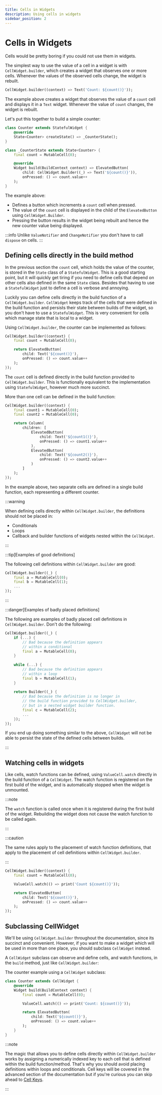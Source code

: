 ```yaml
---
title: Cells in Widgets
description: Using cells in widgets
sidebar_position: 2
---
```


# Cells in Widgets

Cells would be pretty boring if you could not use them in widgets.

The simplest way to use the value of a cell in a widget is with
`CellWidget.builder`, which creates a widget that observes one or more
cells. Whenever the values of the observed cells change, the widget is
rebuilt.

```dart title="CellWidget.builder"
CellWidget.builder((context) => Text('Count: ${count()}'));
```

The example above creates a widget that observes the value of a
`count` cell and displays it in a `Text` widget. Whenever the value of
`count` changes, the widget is rebuilt.

Let's put this together to build a simple counter:

```dart title="Counter using cells"
class Counter extends StatefulWidget {
    @override
    State<Counter> createState() => _CounterState();
}

class _CounterState extends State<Counter> {
    final count = MutableCell(0);

    @override
    Widget build(BuildContext context) => ElevatedButton(
        child: CellWidget.Builder((_) => Text('${count()}')),
        onPressed: () => count.value++
    );
}
```

The example above:

* Defines a button which increments a `count` cell when pressed.
* The value of the `count` cell is displayed in the child of the
  `ElevatedButton` using `CellWidget.Builder`.
* Pressing the button results in the widget being rebuilt and hence
  the new counter value being displayed.

:::info
Unlike `ValueNotifier` and `ChangeNotifier` you don't have to call
`dispose` on cells.
:::

## Defining cells directly in the build method

In the previous section the `count` cell, which holds the value of the
counter, is stored in the `State` class of a `StatefulWidget`. This is
a good starting point, but it will quickly get tiring if you need to
define cells that depend on other cells also defined in the same
`State` class. Besides that having to use a `StatefulWidget` just to
define a cell is verbose and annoying.

Luckily you can define cells directly in the build function of a
`CellWidget.builder`. `CellWidget` keeps track of the cells that were
defined in the build function and persists their state between builds
of the widget, so you don't have to use a `StatefulWidget`. This is
very convenient for cells which manage state that is local to a
widget.

Using `CellWidget.builder`, the counter can be implemented as follows:

```dart title="Defining cells directly in CellWidget.builder"
CellWidget.builder((context) {
    final count = MutableCell(0);

    return ElevatedButton(
        child: Text('${count()}'),
        onPressed: () => count.value++
    );
});
```

The `count` cell is defined directly in the build function provided to
`CellWidget.builder`. This is functionally equivalent to the
implementation using `StatefulWidget`, however much more succinct.

More than one cell can be defined in the build function:

```dart title="Multiple cells defined in CellWidget.builder"
CellWidget.builder((context) {
    final count1 = MutableCell(0);
    final count2 = MutableCell(0);

    return Column(
        children: [
            ElevatedButton(
                child: Text('${count1()}'),
                onPressed: () => count1.value++
            ),
            ElevatedButton(
                child: Text('${count2()}'),
                onPressed: () => count2.value++
            )
        ]
    );
});
```

In the example above, two separate cells are defined in a single build
function, each representing a different counter.

:::warning 

When defining cells directly within `CellWidget.builder`,
the definitions should not be placed in:

* Conditionals
* Loops
* Callback and builder functions of widgets nested within the `CellWidget`.

:::

:::tip[Examples of good definitions]

The following cell definitions within `CellWidget.builder` are good:

```dart
CellWidget.builder((_) {
    final a = MutableCell(0);
    final b = MutableCell(1);
    ...
});
```

:::

:::danger[Examples of badly placed definitions]

The following are examples of badly placed cell definitions in
`CellWidget.builder`. Don't do the following:

```dart
CellWidget.builder((_) {
    if (...) {
        // Bad because the definition appears
        // within a conditional
        final a = MutableCell(0);
    }
    
    while (...) {
        // Bad because the definition appears
        // within a loop
        final b = MutableCell(1);
    }
    
    return Builder((_) {
        // Bad because the definition is no longer in
        // the build function provided to CellWidget.builder,
        // but in a nested widget builder function.
        final c = MutableCell(2);
        ...
    });
});
```

If you end up doing something similar to the above, `CellWidget` will
not be able to persist the state of the defined cells between builds.

:::

## Watching cells in widgets

Like cells, watch functions can be defined, using `ValueCell.watch`
directly in the build function of a `CellWidget`. The watch function
is registered on the first build of the widget, and is automatically
stopped when the widget is unmounted.

:::note

The `watch` function is called once when it is registered during the
first build of the widget. Rebuilding the widget does not cause the
watch function to be called again.

:::

:::caution

The same rules apply to the placement of watch function definitions,
that apply to the placement of cell definitions within
`CellWidget.builder`.

:::


```dart title="Watch function in widget"
CellWidget.builder((context) {
    final count = MutableCell(0);

    ValueCell.watch(() => print('Count ${count()}'));

    return ElevatedButton(
        child: Text('${count()}'),
        onPressed: () => count.value++
    );
});
```

## Subclassing CellWidget

We'll be using `CellWidget.builder` throughout the documentation,
since its succinct and convenient. However, if you want to make a
widget which will be used in more than one place, you should subclass
`CellWidget` instead.

A `CellWidget` subclass can observe and define cells, and watch
functions, in the `build` method, just like `CellWidget.builder`:

The counter example using a `CellWidget` subclass:

```dart title="CellWidget subclass"
class Counter extends CellWidget {
    @override
    Widget build(BuildContext context) {
        final count = MutableCell(0);

        ValueCell.watch(() => print('Count: ${count()}'));

        return ElevatedButton(
            child: Text('${count()}'),
            onPressed: () => count.value++
        );
    }
}
```

:::note

The magic that allows you to define cells directly within
`CellWidget.builder` works by assigning a numerically indexed key to
each cell that is defined within the build function/method. That's why
you should avoid placing definitions within loops and
conditionals. Cell keys will be covered in the advanced section of the
documentation but if you're curious you can skip ahead to [Cell
Keys](/docs/advanced/cell-keys).

:::
